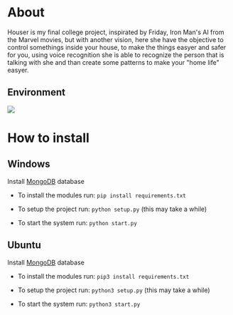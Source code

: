 # About 

Houser is my final college project, inspirated by Friday, Iron Man's AI from the Marvel movies, but with another vision, here she have the objective to control somethings inside your house, to make the things easyer and safer for you, using voice recognition she is able to recognize the person that is talking with she and than create some patterns to make your "home life" easyer.

## Environment

<a target="_blank" href="https://www.python.org/downloads/" title="python version">
  <img src="https://img.shields.io/badge/Python-v3.6.8-blue">
</a>

# How to install

## Windows

Install [MongoDB](https://www.mongodb.com/download-center/community) database

* To install the modules run: `pip install requirements.txt`

* To setup the project run: `python setup.py` (this may take a while)

* To start the system run: `python start.py`

## Ubuntu

Install [MongoDB](https://www.mongodb.com/download-center/community) database

* To install the modules run: `pip3 install requirements.txt`

* To setup the project run: `python3 setup.py` (this may take a while)

* To start the system run: `python3 start.py`